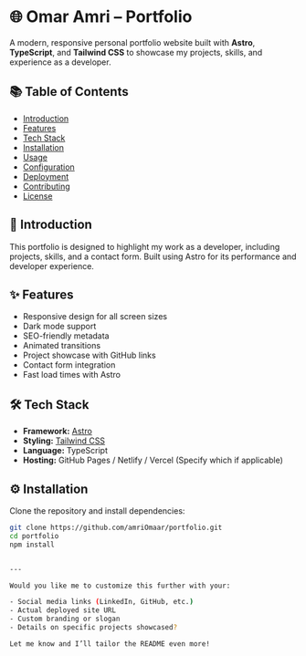 # 🌐 Omar Amri – Portfolio

A modern, responsive personal portfolio website built with **Astro**, **TypeScript**, and **Tailwind CSS** to showcase my projects, skills, and experience as a developer.

## 📚 Table of Contents

- [Introduction](#introduction)
- [Features](#features)
- [Tech Stack](#tech-stack)
- [Installation](#installation)
- [Usage](#usage)
- [Configuration](#configuration)
- [Deployment](#deployment)
- [Contributing](#contributing)
- [License](#license)

## 🧭 Introduction

This portfolio is designed to highlight my work as a developer, including projects, skills, and a contact form. Built using Astro for its performance and developer experience.

## ✨ Features

- Responsive design for all screen sizes
- Dark mode support
- SEO-friendly metadata
- Animated transitions
- Project showcase with GitHub links
- Contact form integration
- Fast load times with Astro

## 🛠️ Tech Stack

- **Framework:** [Astro](https://astro.build)
- **Styling:** [Tailwind CSS](https://tailwindcss.com)
- **Language:** TypeScript
- **Hosting:** GitHub Pages / Netlify / Vercel (Specify which if applicable)

## ⚙️ Installation

Clone the repository and install dependencies:

```bash
git clone https://github.com/amriOmaar/portfolio.git
cd portfolio
npm install


---

Would you like me to customize this further with your:

- Social media links (LinkedIn, GitHub, etc.)
- Actual deployed site URL
- Custom branding or slogan
- Details on specific projects showcased?

Let me know and I’ll tailor the README even more!
